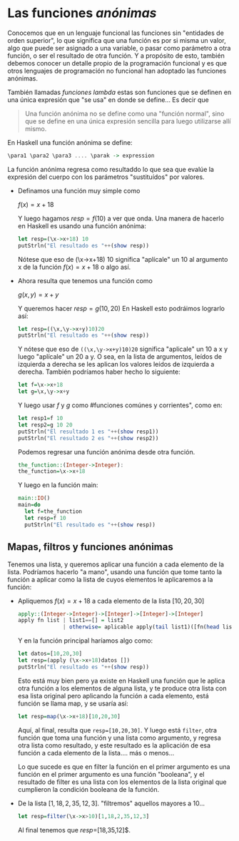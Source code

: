 # Las funciones *anónimas*
Conocemos que en un lenguaje funcional las funciones sin "entidades de orden superior", lo que significa que una función es por si misma un valor, algo que puede ser asignado a una variable, o pasar como parámetro a otra función, o ser el resultado de otra función. Y a propósito de esto, también debemos conocer un detalle propio de la programación funcional y es que otros lenguajes de programación no funcional han adoptado las funciones anónimas.

También llamadas *funciones lambda* estas son funciones que se definen en una única expresión que "se usa" en donde se define... Es decir que
> Una función anónima no se define como una "función normal", sino que se define en una única expresión sencilla para luego utilizarse allí mismo.

En Haskell una función anónima se define:

```hs
\para1 \para2 \para3 .... \parak -> expression
```
La función anónima regresa como resultaddo lo que sea que evalúe la expresión del cuerpo con los parámetros "sustituídos" por valores.
- Definamos una función muy simple como
  
  $f(x)=x+18$

  Y luego hagamos $resp=f(10)$ a ver que onda. Una manera de hacerlo en Haskell es usando una función anónima:
  ```hs
  let resp=(\x->x+18) 10
  putStrln("El resultado es "++(show resp))
  ```
  Nótese que eso de (\x->x+18) 10 significa "aplícale" un 10 al argumento x de la función $f(x)=x+18$ o algo así.

- Ahora resulta que tenemos una función como
  
  $g(x,y)=x+y$

  Y queremos hacer $resp=g(10,20)$ En Haskell esto podráimos lograrlo así:
  ```hs
  let resp=((\x,\y->x+y)10)20
  putStrln("El resultado es "++(show resp))
  ```

  Y nótese que eso de `((\x,\y->x+y)10)20` significa "aplicale" un 10 a x y luego "aplícale" un 20 a y. O sea, en la lista de argumentos, leídos de izquierda a derecha se les aplican los valores leídos de izquierda a derecha.
  También podríamos haber hecho lo siguiente:
  ```hs
  let f=\x->x+18
  let g=\x,\y->x+y
  ```
  Y luego usar $f$ y $g$ como #funciones comúnes y corrientes", como en:
  ```hs
  let resp1=f 10
  let resp2=g 10 20
  putStrln("El resultado 1 es "++(show resp1))
  putStrln("El resultado 2 es "++(show resp2))
  ```
  
  Podemos regresar una función anónima desde otra función.

  ```hs
  the_function::(Integer->Integer):
  the_function=\x->x+18
  ```

  Y luego en la función main:
  ```hs
  main::IO()
  main=do
    let f=the_function
    let resp=f 10
    putStrln("El resultado es "++(show resp))
  ```

## Mapas, filtros y funciones anónimas
Tenemos una lista, y queremos aplicar una función a cada elemento de la lista. Podríamos hacerlo "a mano", usando una función que tome tanto la función a aplicar como la lista de cuyos elementos le aplicaremos a la función:
- Apliquemos $f(x)=x+18$ a cada elemento de la lista $[10,20,30]$
  ```hs
  apply::(Integer->Integer)->[Integer]->[Integer]->[Integer]
  apply fn list | list1==[] = list2
                | otherwise= aplicable apply(tail list1)([fn(head list)]++list2)
  ```

  Y en la función principal haríamos algo como:
  ```hs
  let datos=[10,20,30]
  let resp=(apply (\x->x+18)datos [])
  putStrln("El resultado es "++(show resp))
  ```

  Esto está muy bien pero ya existe en Haskell una función que le aplica otra función a los elementos de alguna lista, y te produce otra lista con esa lista original pero aplicando la función a cada elemento, está función se llama map, y se usaría así:
  ```hs
  let resp=map(\x->x+18)[10,20,30]
  ```
  Aquí, al final, resulta que `resp=[10,20,30]`. Y luego está `filter`, otra función que toma una función y una lista como argumento, y regresa otra lista como resultado, y este resultado es la aplicación de esa función a cada elemento de la lista.... más o menos...

  Lo que sucede es que en filter la función en el primer argumento es una función en el primer argumento es una función "booleana", y el resultado de filter es una lista con los elementos de la lista original que cumplieron la condición booleana de la función.

- De la lista $[1,18,2,35,12,3]$. "filtremos" aquellos mayores a 10...
  ```hs
  let resp=filter(\x->x>10)[1,18,2,35,12,3]
  ```
  Al final tenemos que $resp=$[18,35,12]$.